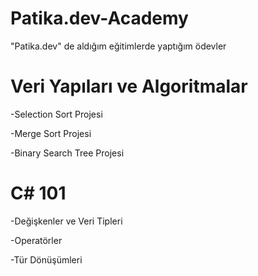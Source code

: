 # Patika.dev-Academy
"Patika.dev" de aldığım eğitimlerde yaptığım ödevler

# Veri Yapıları ve Algoritmalar

-Selection Sort Projesi

-Merge Sort Projesi

-Binary Search Tree Projesi

# C# 101

-Değişkenler ve Veri Tipleri

-Operatörler

-Tür Dönüşümleri

